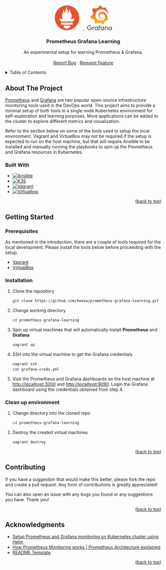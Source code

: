 <a name="readme-top"></a>

<!-- PROJECT LOGO -->
<br />
<div align="center">
  <a href="https://github.com/keezw/prometheus-grafana-learning">
    <img src="docs/assets/prometheus-logo.png" alt="Logo" width="80" height="80" style="margin: 0px 10px">
    <img src="docs/assets/grafana-logo.png" alt="Logo" width="80" height="80" style="margin: 0px 10px">
  </a>

<h3 align="center">Prometheus Grafana Learning</h3>

  <p align="center">
    An experimental setup for learning Prometheus & Grafana.
    <br />
    <br />
    <a href="https://github.com/keezw/prometheus-grafana-learning/issues">Report Bug</a>
    ·
    <a href="https://github.com/keezw/prometheus-grafana-learning/issues">Request Feature</a>
  </p>
</div>

<!-- TABLE OF CONTENTS -->
<details>
  <summary>Table of Contents</summary>
  <ol>
    <li>
      <a href="#about-the-project">About The Project</a>
      <ul>
        <li><a href="#built-with">Built With</a></li>
      </ul>
    </li>
    <li>
      <a href="#getting-started">Getting Started</a>
      <ul>
        <li><a href="#prerequisites">Prerequisites</a></li>
        <li><a href="#installation">Installation</a></li>
      </ul>
    </li>
    <li><a href="#contributing">Contributing</a></li>
    <li><a href="#acknowledgments">Acknowledgments</a></li>
  </ol>
</details>

<!-- ABOUT THE PROJECT -->
## About The Project

[Prometheus][Prometheus-url] and [Grafana][Grafana-url] are two popular open-source infrastructure monitoring tools used in the DevOps world. This project aims to provide a minimal setup of both tools in a single node Kubernetes environment for self-exploration and learning purposes. More applications can be added to the cluster to explore different metrics and visualization.

Refer to the section below on some of the tools used to setup the local environment. Vagrant and VirtualBox may not be required if the setup is expected to run on the host machine, but that will require Ansible to be installed and manually running the playbooks to spin up the Prometheus and Grafana resources in Kubernetes.

### Built With

* [![Ansible][Ansible-shield]][Ansible-url]
* [![K3S][k3s-shield]][k3s-url]
* [![Vagrant][Vagrant-shield]][Vagrant-url]
* [![Virtualbox][VirtualBox-shield]][VirtualBox-url]

<p align="right">(<a href="#readme-top">back to top</a>)</p>

<!-- GETTING STARTED -->
## Getting Started

### Prerequisites

As mentioned in the introduction, there are a couple of tools required for the local development. Please install the tools below before proceeding with the setup.

* [Vagrant](https://developer.hashicorp.com/vagrant/downloads?product_intent=vagrant)
* [VirtualBox](https://www.virtualbox.org/wiki/Downloads)

### Installation

1. Clone the repository

    ```sh
    git clone https://github.com/keezw/prometheus-grafana-learning.git
    ```

2. Change working directory

    ```sh
    cd prometheus-grafana-learning
    ```

3. Spin up virtual machines that will automatically install **Prometheus** and **Grafana**

    ```sh
    vagrant up
    ```

4. SSH into the virtual machine to get the Grafana credentials

    ```sh
    vagrant ssh
    cat grafana-creds.yml
    ```

5. Visit the Prometheus and Grafana dashboards on the host machine at [http://localhost:3000](http://localhost:3000) and [http://localhost:9090](http://localhost:9090). Login the Grafana dashboard using the credentials obtained from step 4.

### Clean up environment

1. Change directory into the cloned repo

    ```sh
    cd prometheus-grafana-learning
    ```

2. Destroy the created virtual machines

    ```sh
    vagrant destroy
    ```

<p align="right">(<a href="#readme-top">back to top</a>)</p>

<!-- CONTRIBUTING -->
## Contributing

If you have a suggestion that would make this better, please fork the repo and create a pull request. Any form of contributions is greatly appreciated!

You can also open an issue with any bugs you found or any suggestions you have. Thank you!

<p align="right">(<a href="#readme-top">back to top</a>)</p>

<!-- ACKNOWLEDGMENTS -->
## Acknowledgments

* [Setup Prometheus and Grafana monitoring on Kubernetes cluster using Helm](https://medium.com/globant/setup-prometheus-and-grafana-monitoring-on-kubernetes-cluster-using-helm-3484efd85891)
* [How Prometheus Monitoring works | Prometheus Architecture explained](https://youtu.be/h4Sl21AKiDg)
* [README Template](https://github.com/othneildrew/Best-README-Template)

<p align="right">(<a href="#readme-top">back to top</a>)</p>

<!-- MARKDOWN LINKS & IMAGES -->
<!-- https://www.markdownguide.org/basic-syntax/#reference-style-links -->
[Ansible-url]: https://www.ansible.com
[Ansible-shield]: https://img.shields.io/badge/ansible-%231A1918.svg?style=for-the-badge&logo=ansible&logoColor=white
[Grafana-url]: https://grafana.com
[k3s-url]: https://k3s.io
[k3s-shield]: https://camo.githubusercontent.com/7a7019489657c3e4397c997553bef15e15278811ea15146d15ea068cbbb8d950/68747470733a2f2f696d672e736869656c64732e696f2f7374617469632f76313f7374796c653d666f722d7468652d6261646765266d6573736167653d4b337326636f6c6f723d323232323232266c6f676f3d4b3373266c6f676f436f6c6f723d464643363143266c6162656c3d
[Prometheus-url]: https://prometheus.io
[Vagrant-shield]: https://camo.githubusercontent.com/bc72497405983d79f53f7727b62b5e1ef0d4019be97cce74c16225a0b67839f0/68747470733a2f2f696d672e736869656c64732e696f2f7374617469632f76313f7374796c653d666f722d7468652d6261646765266d6573736167653d56616772616e7426636f6c6f723d313836384632266c6f676f3d56616772616e74266c6f676f436f6c6f723d464646464646266c6162656c3d
[Vagrant-url]: https://www.vagrantup.com
[VirtualBox-shield]: https://camo.githubusercontent.com/2ffb5a9c4fe0e6147beea0e3a8e2e5688891c16184019fb7b9b4579b77600b0c/68747470733a2f2f696d672e736869656c64732e696f2f7374617469632f76313f7374796c653d666f722d7468652d6261646765266d6573736167653d5669727475616c426f7826636f6c6f723d313833413631266c6f676f3d5669727475616c426f78266c6f676f436f6c6f723d464646464646266c6162656c3d
[VirtualBox-url]: https://www.virtualbox.org
